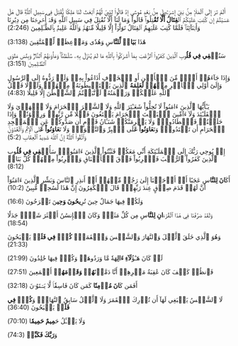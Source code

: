 أَلَمۡ تَرَ إِلَى ٱلۡمَلَإِ مِنۢ بَنِيٓ إِسۡرَـٰٓءِيلَ مِنۢ بَعۡدِ
مُوسَىٰٓ إِذۡ قَالُواْ لِنَبِيّٖ لَّهُمُ ٱبۡعَثۡ لَنَا مَلِكٗا
نُّقَٰتِلۡ فِي سَبِيلِ ٱللَّهِۖ قَالَ هَلۡ عَسَيۡتُمۡ إِن كُتِبَ
عَلَيۡكُمُ ٱلۡ**قِتَالُ أَلَّا تُقَٰ**تِلُواْۖ قَالُواْ وَمَا لَنَآ
أَلَّا نُقَٰتِلَ فِي سَبِيلِ ٱللَّهِ وَقَدۡ أُخۡرِجۡنَا مِن دِيَٰرِنَا
وَأَبۡنَآئِنَاۖ فَلَمَّا كُتِبَ عَلَيۡهِمُ ٱلۡقِتَالُ تَوَلَّوۡاْ
إِلَّا قَلِيلٗا مِّنۡهُمۡۚ وَٱللَّهُ عَلِيمُۢ بِٱلظَّـٰلِمِينَ (2:246)

هَٰذَا **بَيَانٞ لِّلنَّا**سِ وَهُدٗى وَمَوۡعِظَةٞ لِّلۡمُتَّقِينَ
(3:138)

سَنُ**لۡقِي فِي قُلُ**وبِ ٱلَّذِينَ كَفَرُواْ ٱلرُّعۡبَ بِمَآ
أَشۡرَكُواْ بِٱللَّهِ مَا لَمۡ يُنَزِّلۡ بِهِۦ سُلۡطَٰنٗاۖ
وَمَأۡوَىٰهُمُ ٱلنَّارُۖ وَبِئۡسَ مَثۡوَى ٱلظَّـٰلِمِينَ (3:151)

وَإِذَا جَآءَهُمۡ أَمۡرٞ مِّنَ ٱلۡأَمۡنِ أَوِ ٱلۡخَوۡفِ أَذَاعُواْ
بِهِۦۖ وَلَوۡ رَدُّوهُ إِلَى ٱلرَّسُولِ وَإِلَىٰٓ أُوْلِي ٱلۡأَمۡرِ
مِنۡ**هُمۡ لَعَلِمَهُ** ٱلَّذِينَ يَسۡتَنۢبِطُونَهُۥ مِنۡهُمۡۗ وَلَوۡلَا
فَضۡلُ ٱللَّهِ عَلَيۡكُمۡ وَرَحۡمَتُهُۥ لَٱتَّبَعۡتُمُ ٱلشَّيۡطَٰنَ
إِلَّا قَلِيلٗا (4:83)

يَـٰٓأَيُّهَا ٱلَّذِينَ ءَامَنُواْ لَا تُحِلُّواْ شَعَـٰٓئِرَ ٱللَّهِ
وَلَا ٱلشَّهۡرَ ٱلۡحَرَامَ وَلَا ٱلۡهَدۡيَ وَلَا ٱلۡقَلَـٰٓئِدَ وَلَآ
ءَآمِّينَ ٱلۡبَيۡتَ ٱلۡحَرَامَ يَبۡتَغُونَ فَضۡلٗا مِّن رَّبِّهِمۡ
وَرِضۡوَٰنٗاۚ وَإِذَا حَلَلۡتُمۡ فَٱصۡطَادُواْۚ وَلَا يَجۡرِمَنَّكُمۡ
شَنَـَٔانُ قَوۡمٍ أَن صَدُّوكُمۡ عَنِ ٱلۡمَسۡجِدِ ٱلۡحَرَامِ أَن
تَعۡتَدُواْۘ وَتَ**عَاوَنُواْ عَ**لَى ٱلۡبِرِّ وَٱلتَّقۡوَىٰۖ وَلَا
تَ**عَاوَنُواْ عَ**لَى ٱلۡإِثۡمِ وَٱلۡعُدۡوَٰنِۚ وَٱتَّقُواْ ٱللَّهَۖ
إِنَّ ٱللَّهَ شَدِيدُ ٱلۡعِقَابِ (5:2)

إِذۡ يُوحِي رَبُّكَ إِلَى ٱلۡمَلَـٰٓئِكَةِ أَنِّي مَعَكُمۡ فَثَبِّتُواْ
ٱلَّذِينَ ءَامَنُواْۚ سَأُ**لۡقِي فِي قُلُ**وبِ ٱلَّذِينَ كَفَرُواْ
ٱلرُّعۡبَ فَٱضۡرِبُواْ فَوۡقَ ٱلۡأَعۡنَاقِ وَٱضۡرِبُواْ مِنۡهُمۡ كُلَّ
بَنَانٖ (8:12)

أَكَ**انَ لِلنَّا**سِ عَجَبًا أَنۡ أَوۡحَيۡنَآ إِلَىٰ رَجُلٖ مِّنۡهُمۡ
أَنۡ أَنذِرِ ٱلنَّاسَ وَبَشِّرِ ٱلَّذِينَ ءَامَنُوٓاْ أَنَّ لَهُمۡ
قَدَمَ صِدۡقٍ عِندَ رَبِّهِمۡۗ قَالَ ٱلۡكَٰفِرُونَ إِنَّ هَٰذَا
لَسَٰحِرٞ مُّبِينٌ (10:2)

وَلَكُمۡ فِيهَا جَمَالٌ حِينَ تُرِ**يحُونَ وَحِي**نَ تَسۡرَحُونَ (16:6)

وَلَقَدۡ صَرَّفۡنَا فِي هَٰذَا ٱلۡقُرۡءَ**انِ لِلنَّا**سِ مِن كُلِّ
مَثَلٖۚ وَكَانَ ٱلۡإِنسَٰنُ أَكۡثَرَ شَيۡءٖ جَدَلٗا (18:54)

وَهُوَ ٱلَّذِي خَلَقَ ٱلَّيۡلَ وَٱلنَّهَارَ وَٱلشَّمۡسَ وَٱلۡقَمَرَۖ
**كُلّٞ فِي فَلَكٖ** يَسۡبَحُونَ (21:33)

لَوۡ كَانَ هَـٰٓؤُ**لَآءِ ءَالِ**هَةٗ مَّا وَرَدُوهَاۖ وَكُلّٞ فِيهَا
خَٰلِدُونَ (21:99)

(27:51) فَٱنظُرۡ كَيۡفَ كَانَ عَٰقِبَةُ مَكۡرِهِمۡ أَنَّا
دَمَّرۡنَٰ**هُمۡ وَقَوۡمَهُ**مۡ أَجۡمَعِينَ

أَفَمَن كَ**انَ مُؤۡمِنٗا** كَمَن كَانَ فَاسِقٗاۚ لَّا يَسۡتَوُۥنَ
(32:18)

لَا ٱلشَّمۡسُ يَنۢبَغِي لَهَآ أَن تُدۡرِكَ ٱلۡقَمَرَ وَلَا ٱلَّيۡلُ
سَابِقُ ٱلنَّهَارِۚ وَ**كُلّٞ فِي فَلَكٖ** يَسۡبَحُونَ (36:40)

وَلَا يَسۡـَٔلُ حَ**مِيمٌ حَمِيمٗ**ا (70:10)

وَ**رَبَّكَ فَكَبِّرۡ** (74:3)
